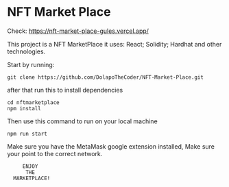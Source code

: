 # NFT Market Place

Check: https://nft-market-place-gules.vercel.app/ 

This project is a NFT MarketPlace it uses: React; Solidity; Hardhat and other technologies.

Start by running:

```shell
git clone https://github.com/DolapoTheCoder/NFT-Market-Place.git
```

after that run this to install dependencies

```shell
cd nftmarketplace
npm install
```

Then use this command to run on your local machine

```shell
npm run start
```

Make sure you have the MetaMask google extension installed, Make sure your point to the correct network.

```shell
     ENJOY
      THE
  MARKETPLACE!
```
